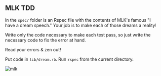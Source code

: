 ## MLK TDD

In the `spec/` folder is an Rspec file with the contents of MLK's famous "I have a dream speech." Your job is to make each of those dreams a reality!

Write only the code necessary to make each test pass, so just write the necessary code to fix the error at hand.

Read your errors & zen out!

Put code in `lib/dream.rb`. Run `rspec` from the current directory.

![mlk](http://crc.ohio.gov/portals/0/Martin-Luther-King-Jr.jpg)
